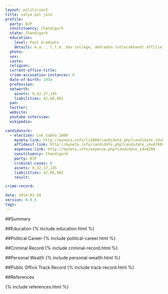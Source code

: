 ```yaml
---
layout: politician2
title: satya pal jain
profile: 
  party: BJP
  constituency: Chandigarh
  state: Chandigarh
  education: 
    level: Post Graduate
    details: m.a. , l.l.b. dav college, dehradun (uttarakhand) affiliated to garhwal university srinagar (uttarakhand) in 1979
  photo: 
  sex: 
  caste: 
  religion: 
  current-office-title: 
  crime-accusation-instances: 0
  date-of-birth: 1954
  profession: 
  networth: 
    assets: 9,32,37,145
    liabilities: 42,66,982
  pan: 
  twitter: 
  website: 
  youtube-interview: 
  wikipedia: 

candidature: 
  - election: Lok Sabha 2009
    myneta-link: http://myneta.info/ls2009/candidate.php?candidate_id=8299
    affidavit-link: http://myneta.info/candidate.php?candidate_id=8299&scan=original
    expenses-link: http://myneta.info/expense.php?candidate_id=8299
    constituency: Chandigarh 
    party: BJP
    criminal-cases: 0
    assets: 9,32,37,145
    liabilities: 42,66,982
    result:  

crime-record: 

date: 2014-01-28
version: 0.0.5
tags: 
---
```

##Summary


##Education
{% include education.html %}


##Political Career
{% include political-career.html %}


##Criminal Record
{% include criminal-record.html %}


##Personal Wealth
{% include personal-wealth.html %}


##Public Office Track Record
{% include track-record.html %}


##References


{% include references.html %}